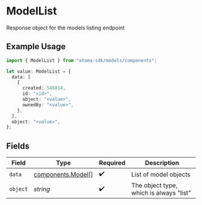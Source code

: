 # ModelList

Response object for the models listing endpoint

## Example Usage

```typescript
import { ModelList } from "atoma-sdk/models/components";

let value: ModelList = {
  data: [
    {
      created: 548814,
      id: "<id>",
      object: "<value>",
      ownedBy: "<value>",
    },
  ],
  object: "<value>",
};
```

## Fields

| Field                                                  | Type                                                   | Required                                               | Description                                            |
| ------------------------------------------------------ | ------------------------------------------------------ | ------------------------------------------------------ | ------------------------------------------------------ |
| `data`                                                 | [components.Model](../../models/components/model.md)[] | :heavy_check_mark:                                     | List of model objects                                  |
| `object`                                               | *string*                                               | :heavy_check_mark:                                     | The object type, which is always "list"                |